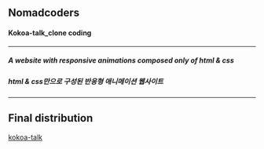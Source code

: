 ## Nomadcoders
#### Kokoa-talk_clone coding 

------------

##### A website with responsive animations composed only of html & css
##### html & css만으로 구성된 반응형 애니메이션 웹사이트

------------

## Final distribution
[kokoa-talk](https://cobaltune.github.io/Kokoa-talk)
